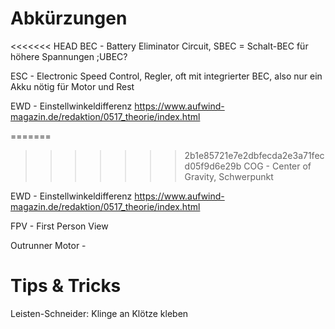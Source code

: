 # Abkürzungen

<<<<<<< HEAD
BEC - Battery Eliminator Circuit, SBEC = Schalt-BEC für höhere Spannungen
;UBEC?

ESC - Electronic Speed Control, Regler, oft mit integrierter BEC, also nur ein Akku nötig für Motor und Rest

EWD - Einstellwinkeldifferenz <https://www.aufwind-magazin.de/redaktion/0517_theorie/index.html>

=======
>>>>>>> 2b1e85721e7e2dbfecda2e3a71fecd05f9d6e29b
COG - Center of Gravity, Schwerpunkt

EWD - Einstellwinkeldifferenz <https://www.aufwind-magazin.de/redaktion/0517_theorie/index.html>

FPV - First Person View

Outrunner Motor - 

# Tips & Tricks

Leisten-Schneider: Klinge an Klötze kleben
